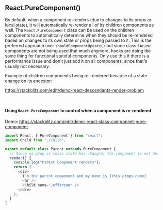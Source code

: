 ## React.PureComponent()

By default, when a component re-renders (due to changes to its props or local state), it will automatically re-render all of its children components as well. The `React.PureComponent` class can be used on the children components to automatically determine when they should be re-rendered based on changes to its own state or props being passed to it. This is the preferred approach over `shouldComponentUpdate()` but since class-based components are not being used that much anymore, hooks are doing the same thing for functional stateful components. Only use this if there is a performance issue and don't just add it on all components, since that's usually not necessary.

Example of children components being re-rendered because of a state change on its ancestor:

https://stackblitz.com/edit/demo-react-descendants-render-problem

<br>

#### Using `React.PureComponent` to control when a component is re-rendered

Demo: https://stackblitz.com/edit/demo-react-class-component-pure-component

```js
import React, { PureComponent } from "react";
import Child from "./Child";

export default class Parent extends PureComponent {
  // Since no prop or local state has changed, the component is not being re-rendered
  render() {
    console.log("Parent Component renders");
    return (
      <div>
        I'm the parent component and my name is {this.props.name}
        <hr />
        <Child name="Jefferson" />
      </div>
    );
  }
}
```

